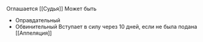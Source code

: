 Оглашается [[Судья]]
Может быть 
- Оправдательный
- Обвинительный
Вступает в силу через 10 дней, если не была подана [[Аппеляция]]
